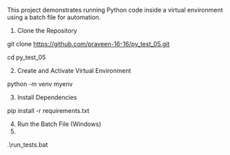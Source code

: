 
This project demonstrates running Python code inside a virtual environment using a batch file for automation.


 1. Clone the Repository
  
git clone https://github.com/praveen-16-16/py_test_05.git

cd py_test_05

 2. Create and Activate Virtual Environment

  python -m venv myenv

3. Install Dependencies
   
pip install -r requirements.txt

 4. Run the Batch File (Windows)
 5. 
.\run_tests.bat

